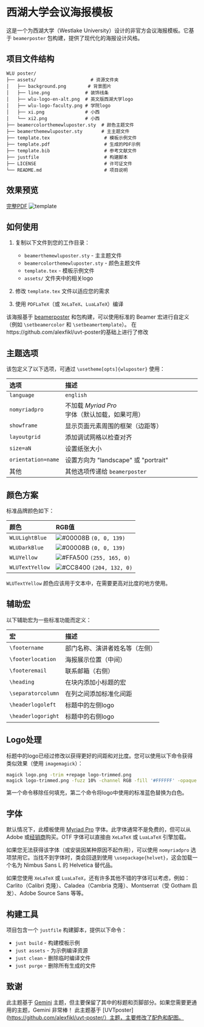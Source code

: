# 西湖大学会议海报模板
这是一个为西湖大学（Westlake University）设计的非官方会议海报模板。它基于 `beamerposter` 包构建，提供了现代化的海报设计风格。
## 项目文件结构

```
WLU poster/
├── assets/                    # 资源文件夹
│   ├── background.png        # 背景图片
│   ├── line.png             # 装饰线条
│   ├── wlu-logo-en-alt.png  # 英文版西湖大学logo
│   ├── wlu-logo-faculty.png # 学院logo
│   ├── xi.png               # 小西
│   └── xi2.png              # 小西
├── beamercolorthemewluposter.sty  # 颜色主题文件
├── beamerthemewluposter.sty       # 主主题文件
├── template.tex                    # 模板示例文件
├── template.pdf                    # 生成的PDF示例
├── template.bib                    # 参考文献文件
├── justfile                        # 构建脚本
├── LICENSE                         # 许可证文件
└── README.md                       # 项目说明
```

## 效果预览

[完整PDF](template.pdf)
![template](assets/template.png "template")

## 如何使用

1. 复制以下文件到您的工作目录：
   - `beamerthemewluposter.sty` - 主主题文件
   - `beamercolorthemewluposter.sty` - 颜色主题文件
   - `template.tex` - 模板示例文件
   - `assets/` 文件夹中的相关logo

2. 修改 `template.tex` 文件以适应您的需求

3. 使用 `PDFLaTeX`（或 `XeLaTeX`、`LuaLaTeX`）编译

该海报基于 [beamerposter](https://github.com/deselaers/latex-beamerposter) 和包构建，可以使用标准的 Beamer 宏进行自定义（例如 `\setbeamercolor` 和 `\setbeamertemplate`）。
在https://github.com/alexfikl/uvt-poster的基础上进行了修改

## 主题选项

该包定义了以下选项，可通过 `\usetheme[opts]{wluposter}` 使用：

| 选项 | 描述 |
| :- | :- |
| `language` | `english`  |
| `nomyriadpro` | 不加载 *Myriad Pro* 字体（默认加载，如果可用） |
| `showframe` | 显示页面元素周围的框架（边距等） |
| `layoutgrid` | 添加调试网格以检查对齐 |
| `size=aN` | 设置纸张大小 |
| `orientation=name` | 设置方向为 "landscape" 或 "portrait" |
| 其他 | 其他选项传递给 `beamerposter` |

## 颜色方案

标准品牌颜色如下：

| 颜色 | RGB值 |
| :- | :- |
| `WLULightBlue` | ![#00008B](https://placehold.co/15x15/00008B/00008B.png) `(0, 0, 139)` |
| `WLUDarkBlue` | ![#00008B](https://placehold.co/15x15/00008B/00008B.png) `(0, 0, 139)` |
| `WLUYellow` | ![#FFA500](https://placehold.co/15x15/FFA500/FFA500.png) `(255, 165, 0)` |
| `WLUTextYellow` | ![#CC8400](https://placehold.co/15x15/CC8400/CC8400.png) `(204, 132, 0)` |

`WLUTextYellow` 颜色应该用于文本中，在需要更高对比度的地方使用。

## 辅助宏

以下辅助宏为一些标准功能而定义：

| 宏 | 描述 |
| :- | :- |
| `\footername` | 部门名称、演讲者姓名等（左侧） |
| `\footerlocation` | 海报展示位置（中间） |
| `\footeremail` | 联系邮箱（右侧） |
| `\heading` | 在块内添加小标题的宏 |
| `\separatorcolumn` | 在列之间添加标准化间距 |
| `\headerlogoleft` | 标题中的左侧logo |
| `\headerlogoright` | 标题中的右侧logo |

## Logo处理

标题中的logo已经过修改以获得更好的间距和对比度。您可以使用以下命令获得类似效果（使用 `imagemagick`）：

```bash
magick logo.png -trim +repage logo-trimmed.png
magick logo-trimmed.png -fuzz 10% -channel RGB -fill '#FFFFFF' -opaque '#306BB3' logo.png
```

第一个命令移除任何填充，第二个命令将logo中使用的标准蓝色替换为白色。

## 字体

默认情况下，此模板使用 [Myriad Pro](https://fonts.adobe.com/fonts/myriad) 字体。此字体通常不是免费的，但可以从 Adobe 或[经销商](https://www.fontspring.com/fonts/adobe/myriad-pro)购买。OTF 字体可以直接由 `XeLaTeX` 或 `LuaLaTeX` 引擎加载。

如果您无法获得该字体（或安装因某种原因不起作用），可以使用 `nomyriadpro` 选项禁用它。当找不到字体时，类会回退到使用 `\usepackage{helvet}`，这会加载一个名为 Nimbus Sans L 的 Helvetica 替代品。

如果您使用 `XeLaTeX` 或 `LuaLaTeX`，还有许多其他不错的字体可以考虑，例如：Carlito（Calibri 克隆）、Caladea（Cambria 克隆）、Montserrat（受 Gotham 启发）、Adobe Source Sans 等等。

## 构建工具

项目包含一个 `justfile` 构建脚本，提供以下命令：

- `just build` - 构建模板示例
- `just assets` - 为示例编译资源
- `just clean` - 删除临时编译文件
- `just purge` - 删除所有生成的文件

## 致谢

此主题基于 [Gemini](https://github.com/anishathalye/gemini/) 主题，但主要保留了其中的标题和页脚部分。如果您需要更通用的主题，Gemini 非常棒！
此主题基于 [UVTposter](https://github.com/alexfikl/uvt-poster/）主题，主要修改了配色和配图。

